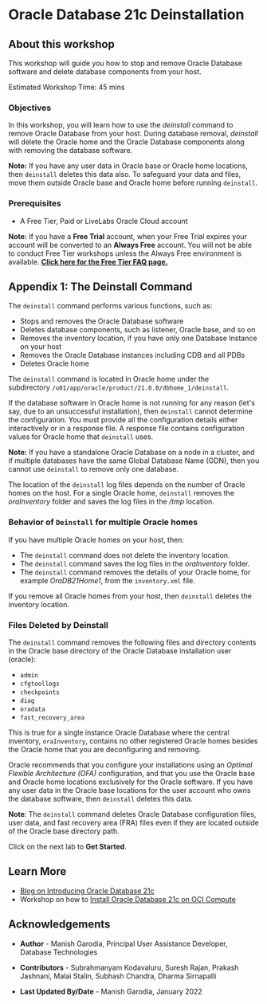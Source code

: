 # Oracle Database 21c Deinstallation

## About this workshop

This workshop will guide you how to stop and remove Oracle Database software and delete database components from your host.

Estimated Workshop Time: 45 mins

### Objectives

In this workshop, you will learn how to use the *deinstall* command to remove Oracle Database from your host. During database removal, *deinstall* will delete the Oracle home and the Oracle Database components along with removing the database software.

**Note:** If you have any user data in Oracle base or Oracle home locations, then `deinstall` deletes this data also. To safeguard your data and files, move them outside Oracle base and Oracle home before running `deinstall`. 

### Prerequisites

- A Free Tier, Paid or LiveLabs Oracle Cloud account

**Note:** If you have a **Free Trial** account, when your Free Trial expires your account will be converted to an **Always Free** account. You will not be able to conduct Free Tier workshops unless the Always Free environment is available. **[Click here for the Free Tier FAQ page.](https://www.oracle.com/cloud/free/faq.html)**

## Appendix 1: The Deinstall Command

The `deinstall` command performs various functions, such as:

 - Stops and removes the Oracle Database software
 - Deletes database components, such as listener, Oracle base, and so on
 - Removes the inventory location, if you have only one Database Instance on your host
 - Removes the Oracle Database instances including CDB and all PDBs
 - Deletes Oracle home

The `deinstall` command is located in Oracle home under the subdirectory `/u01/app/oracle/product/21.0.0/dbhome_1/deinstall`.

If the database software in Oracle home is not running for any reason (let's say, due to an unsuccessful installation), then `deinstall` cannot determine the configuration. You must provide all the configuration details either interactively or in a response file. A response file contains configuration values for Oracle home that `deinstall` uses.

**Note:** If you have a standalone Oracle Database on a node in a cluster, and if multiple databases have the same Global Database Name (GDN), then you cannot use `deinstall` to remove only one database.

The location of the `deinstall` log files depends on the number of Oracle homes on the host. For a single Oracle home, `deinstall` removes the *oraInventory* folder and saves the log files in the */tmp* location.

### Behavior of `Deinstall` for multiple Oracle homes

If you have multiple Oracle homes on your host, then:

-   The `deinstall` command does not delete the inventory location.
-   The `deinstall` command saves the log files in the *oraInventory* folder.
-   The `deinstall` command removes the details of your Oracle home, for example *OraDB21Home1*, from the `inventory.xml` file.

If you remove all Oracle homes from your host, then `deinstall` deletes the inventory location.   

### Files Deleted by Deinstall

The `deinstall` command removes the following files and directory contents in the Oracle base directory of the Oracle Database installation user (oracle):

-   `admin`
-   `cfgtoollogs`
-   `checkpoints`
-   `diag`
-   `oradata`
-   `fast_recovery_area`

This is true for a single instance Oracle Database where the central inventory, `oraInventory`, contains no other registered Oracle homes besides the Oracle home that you are deconfiguring and removing.

Oracle recommends that you configure your installations using an *Optimal Flexible Architecture (OFA)* configuration, and that you use the Oracle base and Oracle home locations exclusively for the Oracle software. If you have any user data in the Oracle base locations for the user account who owns the database software, then `deinstall` deletes this data.

**Note**: The `deinstall` command deletes Oracle Database configuration files, user data, and fast recovery area (FRA) files even if they are located outside of the Oracle base directory path. 

Click on the next lab to **Get Started**.

## Learn More

- [Blog on Introducing Oracle Database 21c](https://blogs.oracle.com/database/introducing-oracle-database-21c)
- Workshop on how to [Install Oracle Database 21c on OCI Compute](https://apexapps.oracle.com/pls/apex/dbpm/r/livelabs/view-workshop?wid=871)

## Acknowledgements

-   **Author** - Manish Garodia, Principal User Assistance Developer, Database Technologies

-   **Contributors** - Subrahmanyam Kodavaluru, Suresh Rajan, Prakash Jashnani, Malai Stalin, Subhash Chandra, Dharma Sirnapalli

-   **Last Updated By/Date** - Manish Garodia, January 2022
